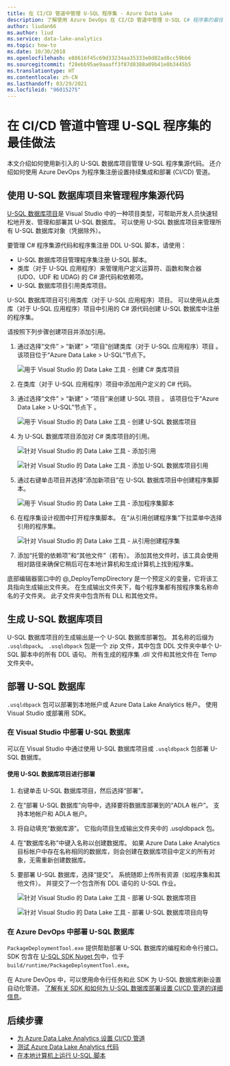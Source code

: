 ```yaml
---
title: 在 CI/CD 管道中管理 U-SQL 程序集 - Azure Data Lake
description: 了解使用 Azure DevOps 在 CI/CD 管道中管理 U-SQL C# 程序集的最佳做法。
author: liudan66
ms.author: liud
ms.service: data-lake-analytics
ms.topic: how-to
ms.date: 10/30/2018
ms.openlocfilehash: e88616f45c69d33234aa35333e0d82ad8cc59bb6
ms.sourcegitcommit: f28ebb95ae9aaaff3f87d8388a09b41e0b3445b5
ms.translationtype: HT
ms.contentlocale: zh-CN
ms.lasthandoff: 03/29/2021
ms.locfileid: "96015275"
---
```

# <a name="best-practices-for-managing-u-sql-assemblies-in-a-cicd-pipeline"></a>在 CI/CD 管道中管理 U-SQL 程序集的最佳做法

本文介绍如何使用新引入的 U-SQL 数据库项目管理 U-SQL 程序集源代码。 还介绍如何使用 Azure DevOps 为程序集注册设置持续集成和部署 (CI/CD) 管道。

## <a name="use-the-u-sql-database-project-to-manage-assembly-source-code"></a>使用 U-SQL 数据库项目来管理程序集源代码

[U-SQL 数据库项目](data-lake-analytics-data-lake-tools-develop-usql-database.md)是 Visual Studio 中的一种项目类型，可帮助开发人员快速轻松地开发、管理和部署其 U-SQL 数据库。 可以使用 U-SQL 数据库项目来管理所有 U-SQL 数据库对象（凭据除外）。

要管理 C# 程序集源代码和程序集注册 DDL U-SQL 脚本，请使用：

- U-SQL 数据库项目管理程序集注册 U-SQL 脚本。
- 类库（对于 U-SQL 应用程序）来管理用户定义运算符、函数和聚合器 (UDO、UDF 和 UDAG) 的 C# 源代码和依赖项。
- U-SQL 数据库项目引用类库项目。

U-SQL 数据库项目可引用类库（对于 U-SQL 应用程序）项目。 可以使用从此类库（对于 U-SQL 应用程序）项目中引用的 C# 源代码创建 U-SQL 数据库中注册的程序集。

请按照下列步骤创建项目并添加引用。

1. 通过选择“文件” > “新建” > “项目”创建类库（对于 U-SQL 应用程序）项目  。 该项目位于“Azure Data Lake > U-SQL”节点下。

   ![用于 Visual Studio 的 Data Lake 工具 - 创建 C# 类库项目](./media/data-lake-analytics-cicd-manage-assemblies/create-c-sharp-class-library-project.png)

1. 在类库（对于 U-SQL 应用程序）项目中添加用户定义的 C# 代码。

1. 通过选择“文件” > “新建” > “项目”来创建 U-SQL 项目  。 该项目位于“Azure Data Lake > U-SQL”节点下 。

   ![用于 Visual Studio 的 Data Lake 工具 - 创建 U-SQL 数据库项目](media/data-lake-analytics-cicd-manage-assemblies/create-u-sql-database-project.png)

1. 为 U-SQL 数据库项目添加对 C# 类库项目的引用。

   ![针对 Visual Studio 的 Data Lake 工具 - 添加引用](./media/data-lake-analytics-cicd-manage-assemblies/data-lake-tools-add-project-reference.png)

   ![针对 Visual Studio 的 Data Lake 工具 - 添加 U-SQL 数据库项目引用](./media/data-lake-analytics-cicd-manage-assemblies/data-lake-tools-add-project-reference-wizard.png)

1. 通过右键单击项目并选择“添加新项目”在 U-SQL 数据库项目中创建程序集脚本。

   ![用于 Visual Studio 的 Data Lake 工具 - 添加程序集脚本](media/data-lake-analytics-cicd-manage-assemblies/add-assembly-script.png)

1. 在程序集设计视图中打开程序集脚本。 在“从引用创建程序集”下拉菜单中选择引用的程序集。

   ![针对 Visual Studio 的 Data Lake 工具 - 从引用创建程序集](./media/data-lake-analytics-cicd-manage-assemblies/data-lake-tools-create-assembly-from-reference.png)

1. 添加“托管的依赖项”和“其他文件”（若有）。 添加其他文件时，该工具会使用相对路径来确保它稍后可在本地计算机和生成计算机上找到程序集。

底部编辑器窗口中的 \@_DeployTempDirectory 是一个预定义的变量，它将该工具指向生成输出文件夹。 在生成输出文件夹下，每个程序集都有按程序集名称命名的子文件夹。 此子文件夹中包含所有 DLL 和其他文件。

## <a name="build-a-u-sql-database-project"></a>生成 U-SQL 数据库项目

U-SQL 数据库项目的生成输出是一个 U-SQL 数据库部署包。 其名称的后缀为 `.usqldbpack`。 `.usqldbpack` 包是一个 zip 文件，其中包含 DDL 文件夹中单个 U-SQL 脚本中的所有 DDL 语句。 所有生成的程序集 .dll 文件和其他文件在 Temp 文件夹中。

## <a name="deploy-a-u-sql-database"></a>部署 U-SQL 数据库

`.usqldbpack` 包可以部署到本地帐户或 Azure Data Lake Analytics 帐户。 使用 Visual Studio 或部署用 SDK。

### <a name="deploy-a-u-sql-database-in-visual-studio"></a>在 Visual Studio 中部署 U-SQL 数据库

可以在 Visual Studio 中通过使用 U-SQL 数据库项目或 `.usqldbpack` 包部署 U-SQL 数据库。

#### <a name="deploy-by-using-a-u-sql-database-project"></a>使用 U-SQL 数据库项目进行部署

1. 右键单击 U-SQL 数据库项目，然后选择“部署”。

1. 在“部署 U-SQL 数据库”向导中，选择要将数据库部署到的“ADLA 帐户”。 支持本地帐户和 ADLA 帐户。

1. 将自动填充“数据库源”。 它指向项目生成输出文件夹中的 .usqldbpack 包。

1. 在“数据库名称”中键入名称以创建数据库。 如果 Azure Data Lake Analytics 目标帐户中存在名称相同的数据库，则会创建在数据库项目中定义的所有对象，无需重新创建数据库。

1. 要部署 U-SQL 数据库，选择“提交”。 系统随即上传所有资源（如程序集和其他文件）。 并提交了一个包含所有 DDL 语句的 U-SQL 作业。

   ![针对 Visual Studio 的 Data Lake 工具 - 部署 U-SQL 数据库项目](./media/data-lake-analytics-cicd-manage-assemblies/data-lake-tools-deploy-usql-database-project.png)

   ![针对 Visual Studio 的 Data Lake 工具 - 部署 U-SQL 数据库项目向导](./media/data-lake-analytics-cicd-manage-assemblies/data-lake-tools-deploy-usql-database-project-wizard.png)

### <a name="deploy-a-u-sql-database-in-azure-devops"></a>在 Azure DevOps 中部署 U-SQL 数据库

`PackageDeploymentTool.exe` 提供帮助部署 U-SQL 数据库的编程和命令行接口。 SDK 包含在 [U-SQL SDK Nuget 包](https://www.nuget.org/packages/Microsoft.Azure.DataLake.USQL.SDK/)中，位于 `build/runtime/PackageDeploymentTool.exe`。

在 Azure DevOps 中，可以使用命令行任务和此 SDK 为 U-SQL 数据库刷新设置自动化管道。 [了解有关 SDK 和如何为 U-SQL 数据库部署设置 CI/CD 管道的详细信息](data-lake-analytics-cicd-overview.md#deploy-u-sql-database-through-azure-pipelines)。

## <a name="next-steps"></a>后续步骤

- [为 Azure Data Lake Analytics 设置 CI/CD 管道](data-lake-analytics-cicd-overview.md)
- [测试 Azure Data Lake Analytics 代码](data-lake-analytics-cicd-test.md)
- [在本地计算机上运行 U-SQL 脚本](data-lake-analytics-data-lake-tools-local-run.md)
